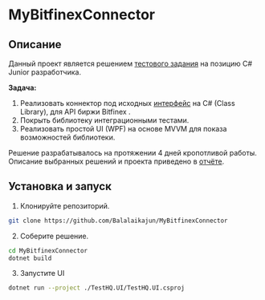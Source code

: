 # MyBitfinexConnector
## Описание
Данный проект является решением [тестового задания](Docs/ТестовоеЗадание.docx) на позицию C# Junior разработчика. 

**Задача:** 
1. Реализовать коннектор под исходных [интерфейс](Docs/TestData/ITestConnector.cs) на C# (Class Library), для API биржи Bitfinex .
2. Покрыть библиотеку интеграционными тестами.
3. Реализовать простой UI (WPF) на основе MVVM для показа возможностей библиотеки.

Решение разрабатывалось на протяжении 4 дней кропотливой работы. Описание выбранных решений и проекта приведено в [отчёте](Docs/REPORT.md).

## Установка и запуск
1. Клонируйте репозиторий.
```bash
git clone https://github.com/Balalaikajun/MyBitfinexConnector
```
2. Соберите решение.
```bash
cd MyBitfinexConnector
dotnet build
```
3. Запустите UI 
```bash
dotnet run --project ./TestHQ.UI/TestHQ.UI.csproj
```

